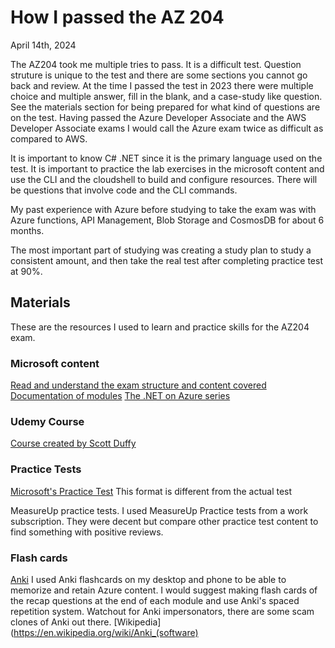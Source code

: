 # How I passed the AZ 204

April 14th, 2024

The AZ204 took me multiple tries to pass. It is a difficult test. Question struture is unique to the test and there are some sections you cannot go back and review. At the time I passed the test in 2023 there were multiple choice and multiple answer, fill in the blank, and a case-study like question. See the materials section for being prepared for what kind of questions are on the test. Having passed the Azure Developer Associate and the AWS Developer Associate exams I would call the Azure exam twice as difficult as compared to AWS.

It is important to know C# .NET since it is the primary language used on the test. It is important to practice the lab exercises in the microsoft content and use the CLI and the cloudshell to build and configure resources. There will be questions that involve code and the CLI commands.

My past experience with Azure before studying to take the exam was with Azure functions, API Management, Blob Storage and CosmosDB for about 6 months.

The most important part of studying was creating a study plan to study a consistent amount, and then take the real test after completing practice test at 90%.

## **Materials**

These are the resources I used to learn and practice skills for the AZ204 exam.

### **Microsoft content**

[Read and understand the exam structure and content covered](https://learn.microsoft.com/en-us/credentials/certifications/resources/study-guides/az-204)
[Documentation of modules](https://learn.microsoft.com/en-us/credentials/certifications/azure-developer/?practice-assessment-type=certification#certification-prepare-for-the-exam)
[The .NET on Azure series](https://www.youtube.com/watch?v=EzdqO6jX8u4&list=PLdo4fOcmZ0oVSBX3Lde8owu6dSgZLIXfu)

### **Udemy Course**

[Course created by Scott Duffy](https://www.udemy.com/course/70532-azure/)

### **Practice Tests**

[Microsoft's Practice Test](https://learn.microsoft.com/en-us/credentials/certifications/azure-developer/practice/assessment?assessment-type=practice&assessmentId=35&practice-assessment-type=certification&source=docs) This format is different from the actual test

MeasureUp practice tests. I used MeasureUp Practice tests from a work subscription. They were decent but compare other practice test content to find something with positive reviews.

### **Flash cards**

[Anki](https://apps.ankiweb.net/) I used Anki flashcards on my desktop and phone to be able to memorize and retain Azure content. I would suggest making flash cards of the recap questions at the end of each module and use Anki's spaced repetition system. Watchout for Anki impersonators, there are some scam clones of Anki out there. [Wikipedia](https://en.wikipedia.org/wiki/Anki_(software)
